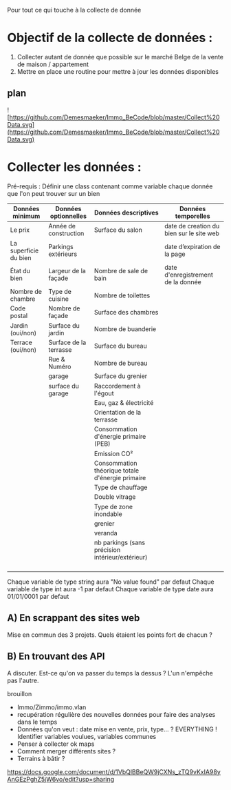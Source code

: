 
Pour tout ce qui touche à la collecte de donnée

# Objectif de la collecte de données : 

  1) Collecter autant de donnée que possible sur le marché Belge de la vente de maison / appartement
  2) Mettre en place une routine pour mettre à jour les données disponibles





## plan

![https://github.com/Demesmaeker/Immo_BeCode/blob/master/Collect%20Data.svg](https://github.com/Demesmaeker/Immo_BeCode/blob/master/Collect%20Data.svg)


# Collecter les données :

Pré-requis : Définir une class contenant comme variable chaque donnée que l'on peut trouver sur un bien

| Données minimum  | Données optionnelles | Données descriptives | Données temporelles |
| ------------- | ------------- |------------- |------------- |
| Le prix  | Année de construction |  Surface du salon | date de creation du bien sur le site web
| La superficie du bien  | Parkings extérieurs  |   |date d’expiration de la page
| État du bien | Largeur de la façade | Nombre de sale de bain  | date d'enregistrement de la donnée
| Nombre de chambre | Type de cuisine |  Nombre de toilettes |
| Code postal | Nombre de façade | Surface des chambres   |
| Jardin (oui/non) | Surface du jardin  |  Nombre de buanderie |
| Terrace (oui/non) | Surface de la terrasse | Surface du bureau  |
|  | Rue & Numéro | Nombre de bureau  |
|  | garage | Surface du grenier  |
|  | surface du garage  | Raccordement à l'égout  |
|  |  | Eau, gaz & électricité |
|  |  |  Orientation de la terrasse |
|  |  | Consommation d'énergie primaire (PEB)  |
|  |  | Emission CO²  |
|  |  | Consommation théorique totale d'énergie primaire  |
|  |  | Type de chauffage  |
|  |  | Double vitrage  |
|  |  | Type de zone inondable	  |
|  |  |  grenier |
|  |  | veranda  |
|  |  | nb parkings (sans précision intérieur/extérieur)  |
|  |  |   |
|  |  |   |
|  |  |   |
|  |  |   |

Chaque variable de type string aura "No value found" par defaut
Chaque variable de type int aura -1 par defaut
Chaque variable de type date aura 01/01/0001 par defaut

## A) En scrappant des sites web

Mise en commun des 3 projets. Quels étaient les points fort de chacun ?

## B) En trouvant des API

A discuter. Est-ce qu'on va passer du temps la dessus ?
L'un n'empêche pas l'autre.

brouillon 

  - Immo/Zimmo/immo.vlan
  - recupération régulière des nouvelles données pour faire des analyses dans le temps
  - Données qu'on veut : date mise en vente, prix, type... ? EVERYTHING ! Identifier variables voulues, variables communes
  - Penser à collecter ok maps
  - Comment merger différents sites ?
  - Terrains à bâtir ?
  
 https://docs.google.com/document/d/1VbQlBBeQW9jCXNs_zTQ9vKxIA98yAnGEzPghZ5jW6vo/edit?usp=sharing
